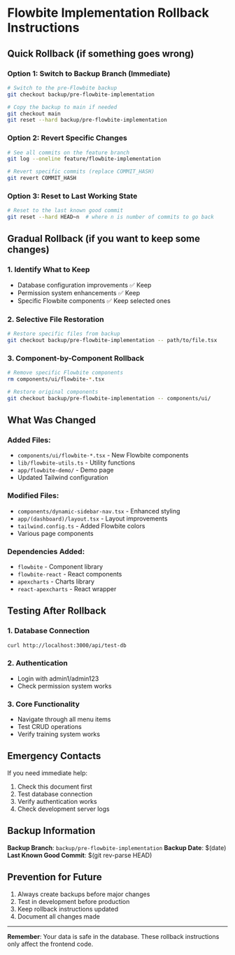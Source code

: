 # Flowbite Implementation Rollback Instructions

## Quick Rollback (if something goes wrong)

### Option 1: Switch to Backup Branch (Immediate)
```bash
# Switch to the pre-Flowbite backup
git checkout backup/pre-flowbite-implementation

# Copy the backup to main if needed
git checkout main
git reset --hard backup/pre-flowbite-implementation
```

### Option 2: Revert Specific Changes
```bash
# See all commits on the feature branch
git log --oneline feature/flowbite-implementation

# Revert specific commits (replace COMMIT_HASH)
git revert COMMIT_HASH
```

### Option 3: Reset to Last Working State
```bash
# Reset to the last known good commit
git reset --hard HEAD~n  # where n is number of commits to go back
```

## Gradual Rollback (if you want to keep some changes)

### 1. Identify What to Keep
- Database configuration improvements ✅ Keep
- Permission system enhancements ✅ Keep
- Specific Flowbite components ✅ Keep selected ones

### 2. Selective File Restoration
```bash
# Restore specific files from backup
git checkout backup/pre-flowbite-implementation -- path/to/file.tsx
```

### 3. Component-by-Component Rollback
```bash
# Remove specific Flowbite components
rm components/ui/flowbite-*.tsx

# Restore original components
git checkout backup/pre-flowbite-implementation -- components/ui/
```

## What Was Changed

### Added Files:
- `components/ui/flowbite-*.tsx` - New Flowbite components
- `lib/flowbite-utils.ts` - Utility functions
- `app/flowbite-demo/` - Demo page
- Updated Tailwind configuration

### Modified Files:
- `components/dynamic-sidebar-nav.tsx` - Enhanced styling
- `app/(dashboard)/layout.tsx` - Layout improvements
- `tailwind.config.ts` - Added Flowbite colors
- Various page components

### Dependencies Added:
- `flowbite` - Component library
- `flowbite-react` - React components
- `apexcharts` - Charts library
- `react-apexcharts` - React wrapper

## Testing After Rollback

### 1. Database Connection
```bash
curl http://localhost:3000/api/test-db
```

### 2. Authentication
- Login with admin1/admin123
- Check permission system works

### 3. Core Functionality
- Navigate through all menu items
- Test CRUD operations
- Verify training system works

## Emergency Contacts

If you need immediate help:
1. Check this document first
2. Test database connection
3. Verify authentication works
4. Check development server logs

## Backup Information

**Backup Branch**: `backup/pre-flowbite-implementation`
**Backup Date**: $(date)
**Last Known Good Commit**: $(git rev-parse HEAD)

## Prevention for Future

1. Always create backups before major changes
2. Test in development before production
3. Keep rollback instructions updated
4. Document all changes made

---

**Remember**: Your data is safe in the database. These rollback instructions only affect the frontend code.